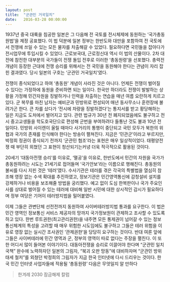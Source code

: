 ```yaml
---
layout: post
title:  "군관민 거국일치"
date:   2016-03-28 00:00:00
---
```


1937년 중국 대륙을 침공한 일본은 그 다음해 전 국토를 전시체제에 동원하는 ‘국가총동원법’을 제정 공표했다. 이 법 덕분에 일본 정부는 한반도와 대만을 포함하여 전 국토에서 전쟁에 쓰일 수 있는 모든 물자를 차출해갈 수 있었다. 필요하다면 국민들을 잡아다가 전시업무에 투입시킬 수 있었다. 근로보국대, 근로정신대 역시 이 법의 산물이다. 2차 대전에 참전한 대부분의 국가들이 전쟁 돌입 전후로 이러한 ‘총동원령’을 선포했다. 총력전 개념이 등장한 근대에 전쟁 승리를 위해서는 전 국민을 동원해야 한다는 관념이 자리 잡힌 결과였다. 당시 일본의 구호는 ‘군관민 거국일치’였다.

전쟁이 종식되었다고 하여 ‘총동원’ 개념이 사라진 것은 아니다. 언제든 전쟁이 벌어질 수 있다는 가정하에 동원을 준비하면 되는 일이다. 한국만 하더라도 전쟁이 발발하는 상황을 가정해 민간자원을 징발하거나 인력을 차출하는 연습을 매년 여름 요란하게 치르고 있다. 군 복무를 마친 남자는 예비군과 민방위로 편성되어 매년 동사무소나 훈련장에 불려가곤 한다. 큰 차를 샀다가 ‘전시에 차량을 징발하겠다’는 통지서를 받고 황당해하는 일은 지금도 도처에서 벌어지고 있다. 관련 법규가 30년 전 폐지되었음에도 불구하고 전시 중고교생들을 학도호국단으로 편성해 군번을 부여하려다 들통난 것도 불과 10년 전 일이다. 민방위 사이렌이 울릴 때마다 사거리의 통행이 중단되고 국민 모두가 북한의 위협과 국가의 존재를 인식해야 한다는 방송이 펼쳐진다. 지금은 ‘민관군’이라고 부르지만, 박정희 정권이 종식되기 전까지 ‘군관민 협조’라는 표현은 매우 일상적이었다. 태평양전쟁 때 부단히 외쳤던 그 표현이 청산되기는커녕 더욱 적극적으로 활용된 것이다.

20세기 ‘대동아전쟁 승리’를 이유로, ‘멸공’을 이유로, 한반도에서 민간의 자원을 국가가 총동원하려는 시도는 21세기로 접어들며 ‘국가안보’라는 이름으로 행해진다. 총동원의 불씨를 다시 지핀 것은 ‘테러’였다. 수사기관은 테러를 겪은 각국의 특별법을 열심히 참조해 영장 없는 수색 확대를 추진하였고, 정보기관은 민간영역통신에 감청설비 설치를 강제하거나 비용을 보조해줄 방법을 궁리했다. 예고 없이 도심 한복판이나 국가 주요인사를 상대로 벌어질 수 있는 테러에 대비해 일반 시민에 대한 상시적인 감시가 필요하다며 정부 여당은 기어이 테러방지법을 밀어붙였다.

이제 그들은 관변단체 선전전까지 동원하여 사이버테러방지법 통과를 요구한다. 이 법은 민간 영역인 정보통신 서비스 제공자의 망까지 국가정보원이 관제하고 조사할 수 있도록 하고 있다. 한번 루트권한(최고관리권한)을 내주면 모든 통제권이 넘어갈 수 있는 정보통신체계의 특성을 고려할 때 매우 위험한 시도임에도 불구하고 그들은 테러 위험을 이유로 영장 없는 실시간 조사권인 ‘관제권한’을 당당히 요구하는 것이다. 반대 여론 앞에 그들은 사이버테러에 민간 영역과 군, 정부의 영역이 따로 없다는 주장을 펼친다. 이 또한 어디서 많이 들어본 이야기이다. 대동아전쟁을 승리로 이끌어야 한다며 “군관민 일치국책” 완수에 노력하자던 일본의 그림자, “북괴 오판 망동”에 대비하자며 “군관민 방위태세 철저”를 외쳤던 박정희의 그림자가 지금 한국 인터넷에 다시 드리우는 것이다. 한국 민간 인터넷 사업자들에 적용될 ‘총동원령’ 다음은 무엇일지 알 만하다

> 한겨레 2030 잠금해제 칼럼
